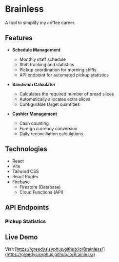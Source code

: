 # Brainless

A tool to simplify my coffee career.

## Features

- **Schedule Management**
  - Monthly staff schedule
  - Shift tracking and statistics
  - Pickup coordination for morning shifts
  - API endpoint for automated pickup statistics

- **Sandwich Calculator**
  - Calculates the required number of bread slices
  - Automatically allocates extra slices
  - Configurable target quantities

- **Cashier Management**
  - Cash counting
  - Foreign currency conversion
  - Daily reconciliation calculations

## Technologies

- React
- Vite
- Tailwind CSS
- React Router
- Firebase
  - Firestore (Database)
  - Cloud Functions (API)

## API Endpoints

### Pickup Statistics

## Live Demo
Visit [https://greedysisyphus.github.io/Brainless/](https://greedysisyphus.github.io/Brainless/)